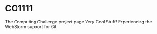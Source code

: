 # CO1111
The Computing Challenge project page
Very Cool Stuff!
Experiencing the WebStorm support for Git